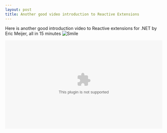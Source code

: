 ```yaml
---
layout: post
title: Another good video introduction to Reactive Extensions
---
```



<p>Here is another good introduction video to Reactive extensions for .NET by Eric Meijer, all in 15 minutes 
<img style="border-bottom-style: none; border-left-style: none; border-top-style: none; border-right-style: none" class="wlEmoticon wlEmoticon-smile" alt="Smile" src="http://www.johnmcbride.me/wp-content/uploads/2011/03/wlEmoticon-smile1.png" /></p>  
<p><object type="application/x-silverlight-2" data="data:application/x-silverlight-2," width="512" height="288">
<param name="minRuntimeVersion" value="4.0.50401.0" /><param name="source" value="http://channel9.msdn.com/scripts/Channel9.xap?v=1.5" /><param name="initParams" value="mediaurl=http://ecn.channel9.msdn.com/o9/ch9/0/6/1/4/0/5/ErikMeijerRxIn15_ch9.wmv,thumbnail=http://ecn.channel9.msdn.com/o9/ch9/0/6/1/4/0/5/ErikMeijerRxIn15_512_ch9.png,deliverymethod=progressivedownload,autoplay=false,entryid=d6937e451ef44c3991339dea00ca1fed" /></object></p>
